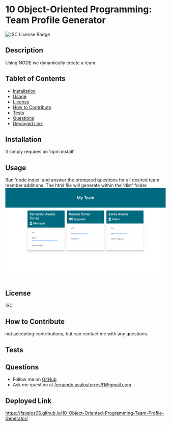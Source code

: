
# 10 Object-Oriented Programming: Team Profile Generator

![ISC License Badge](https://img.shields.io/badge/License-ISC-blue.svg)

## Description
Using NODE we dynamically create a team.

## Tablet of Contents
- [Installation](#installation)
- [Usage](#usage)
- [License](#license)
- [How to Contribute](#how-to-contribute)
- [Tests](#tests)
- [Questions](#questions)
- [Deployed Link](#deployed-link)

## Installation
It simply requires an 'npm install'

## Usage
Run 'node index' and answer the prompted questions for all desired team member additions. The html file will generate within the 'dist' folder. 
![Screenshot of Project](assets/images/screenshot.png)

## License
ISC

## How to Contribute
not accepting contributions, but can contact me with any questions.

## Tests


## Questions
* Follow me on [GitHub](https://github.com/favalos06)
* Ask me question at fernando.avalostorres91@gmail.com

## Deployed Link
https://favalos06.github.io/10-Object-Oriented-Programming-Team-Profile-Generator/
  